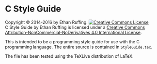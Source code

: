 C Style Guide
=============
Copyright &copy; 2014-2016 by Ethan Ruffing.
<a rel="license" href="http://creativecommons.org/licenses/by-nc-nd/4.0/"><img alt="Creative Commons License" style="border-width:0" src="https://i.creativecommons.org/l/by-nc-nd/4.0/88x31.png" /></a><br /><span xmlns:dct="http://purl.org/dc/terms/" property="dct:title">C Style Guide</span> by <span xmlns:cc="http://creativecommons.org/ns#" property="cc:attributionName">Ethan Ruffing</span> is licensed under a <a rel="license" href="http://creativecommons.org/licenses/by-nc-nd/4.0/">Creative Commons Attribution-NonCommercial-NoDerivatives 4.0 International License</a>.

This is intended to be a programming style guide for use with the C programming
language. The entire source is contained in `StyleGuide.tex`.

The file has been tested using the TeXLive distribution of LaTeX.
